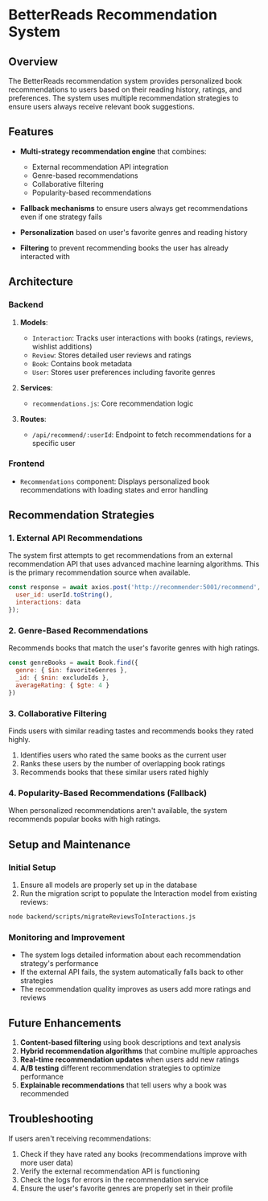 # BetterReads Recommendation System

## Overview

The BetterReads recommendation system provides personalized book recommendations to users based on their reading history, ratings, and preferences. The system uses multiple recommendation strategies to ensure users always receive relevant book suggestions.

## Features

- **Multi-strategy recommendation engine** that combines:
  - External recommendation API integration
  - Genre-based recommendations
  - Collaborative filtering
  - Popularity-based recommendations

- **Fallback mechanisms** to ensure users always get recommendations even if one strategy fails

- **Personalization** based on user's favorite genres and reading history

- **Filtering** to prevent recommending books the user has already interacted with

## Architecture

### Backend

1. **Models**:
   - `Interaction`: Tracks user interactions with books (ratings, reviews, wishlist additions)
   - `Review`: Stores detailed user reviews and ratings
   - `Book`: Contains book metadata
   - `User`: Stores user preferences including favorite genres

2. **Services**:
   - `recommendations.js`: Core recommendation logic

3. **Routes**:
   - `/api/recommend/:userId`: Endpoint to fetch recommendations for a specific user

### Frontend

- `Recommendations` component: Displays personalized book recommendations with loading states and error handling

## Recommendation Strategies

### 1. External API Recommendations

The system first attempts to get recommendations from an external recommendation API that uses advanced machine learning algorithms. This is the primary recommendation source when available.

```javascript
const response = await axios.post('http://recommender:5001/recommend', {
  user_id: userId.toString(),
  interactions: data
});
```

### 2. Genre-Based Recommendations

Recommends books that match the user's favorite genres with high ratings.

```javascript
const genreBooks = await Book.find({
  genre: { $in: favoriteGenres },
  _id: { $nin: excludeIds },
  averageRating: { $gte: 4 }
})
```

### 3. Collaborative Filtering

Finds users with similar reading tastes and recommends books they rated highly.

1. Identifies users who rated the same books as the current user
2. Ranks these users by the number of overlapping book ratings
3. Recommends books that these similar users rated highly

### 4. Popularity-Based Recommendations (Fallback)

When personalized recommendations aren't available, the system recommends popular books with high ratings.

## Setup and Maintenance

### Initial Setup

1. Ensure all models are properly set up in the database
2. Run the migration script to populate the Interaction model from existing reviews:

```bash
node backend/scripts/migrateReviewsToInteractions.js
```

### Monitoring and Improvement

- The system logs detailed information about each recommendation strategy's performance
- If the external API fails, the system automatically falls back to other strategies
- The recommendation quality improves as users add more ratings and reviews

## Future Enhancements

1. **Content-based filtering** using book descriptions and text analysis
2. **Hybrid recommendation algorithms** that combine multiple approaches
3. **Real-time recommendation updates** when users add new ratings
4. **A/B testing** different recommendation strategies to optimize performance
5. **Explainable recommendations** that tell users why a book was recommended

## Troubleshooting

If users aren't receiving recommendations:

1. Check if they have rated any books (recommendations improve with more user data)
2. Verify the external recommendation API is functioning
3. Check the logs for errors in the recommendation service
4. Ensure the user's favorite genres are properly set in their profile
